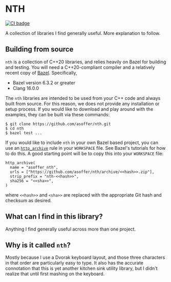 # NTH
[![CI badge](https://github.com/asoffer/nth/workflows/CI/badge.svg)](https://github.com/asoffer/nth/actions?query=workflow%3ACI)

A collection of libraries I find generally useful. More explanation to follow.

## Building from source

`nth` is a collection of C++20 libraries, and relies heavily on Bazel for
building and testing. You will need a C++20-compliant compiler and a relatively
recent copy of [Bazel](https://bazel.build/). Specifically,

* Bazel version 6.3.2 or greater
* Clang 16.0.0

The `nth` libraries are intended to be used from your C++ code and always built
from source. For this reason, we does not provide any installation or setup
process. If you would like to download and play around with the examples, they
can be built via these commands:

```
$ git clone https://github.com/asoffer/nth.git
$ cd nth
$ bazel test ...
```

If you would like to include `nth` in your own Bazel based project, you can
use an [`http_archive`](https://bazel.build/rules/lib/repo/http) rule in your
`WORKSPACE` file. See Bazel's tutorials for how to do this. A good starting
point will be to copy this into your `WORKSPACE` file:

```
http_archive(
  name = "asoffer_nth",
  urls = ["https://github.com/asoffer/nth/archive/<<hash>>.zip"],
  strip_prefix = "nth-<<hash>>",
  sha256 = "<<sha>>",
)
```

where `<<hash>>` and `<sha>>` are replaced with the appropriate Git hash and
checksum as desired.

## What can I find in this library?

Anything I find generally useful across more than one project.

## Why is it called `nth`?

Mostly because I use a Dvorak keyboard layout, and those three characters in
that order are particularly easy to type. It also has the accurate connotation
that this is yet another kitchen sink utility library, but I didn't realize that
until first mashing on the keyboard.
